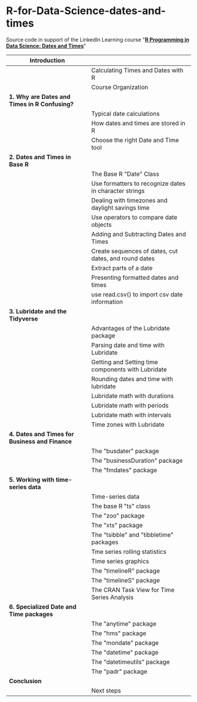 # R-for-Data-Science-dates-and-times

Source code in support of the LinkedIn Learning course "[**R Programming in Data Science: Dates and Times**](https://linkedin-learning.pxf.io/R_datesandtimes)"

| **Introduction**                                |                                                        |
|-------------------------------------------------|--------------------------------------------------------|
|                                                 | Calculating Times and Dates with R                     |
|                                                 | Course Organization                                    |
| **1. Why are Dates and Times in R Confusing?**  |                                                        |
|                                                 | Typical date calculations                              |
|                                                 | How dates and times are stored in R                    |
|                                                 | Choose the right Date and Time tool                    |
| **2. Dates and Times in Base R**                |                                                        |
|                                                 | The Base R "Date" Class                                |
|                                                 | Use formatters to recognize dates in character strings |
|                                                 | Dealing with timezones and daylight savings time       |
|                                                 | Use operators to compare date objects                  |
|                                                 | Adding and Subtracting Dates and Times                 |
|                                                 | Create sequences of dates, cut dates, and round dates  |
|                                                 | Extract parts of a date                                |
|                                                 | Presenting formatted dates and times                   |
|                                                 | use read.csv() to import csv date information          |
| **3. Lubridate and the Tidyverse**              |                                                        |
|                                                 | Advantages of the Lubridate package                    |
|                                                 | Parsing date and time with Lubridate                   |
|                                                 | Getting and Setting time components with Lubridate     |
|                                                 | Rounding dates and time with lubridate                 |
|                                                 | Lubridate math with durations                          |
|                                                 | Lubridate math with periods                            |
|                                                 | Lubridate math with intervals                          |
|                                                 | Time zones with Lubridate                              |
| **4. Dates and Times for Business and Finance** |                                                        |
|                                                 | The "busdater" package                                 |
|                                                 | The "businessDuration" package                         |
|                                                 | The "fmdates" package                                  |
| **5. Working with time-series data**            |                                                        |
|                                                 | Time-series data                                       |
|                                                 | The base R "ts" class                                  |
|                                                 | The "zoo" package                                      |
|                                                 | The "xts" package                                      |
|                                                 | The "tsibble" and "tibbletime" packages                |
|                                                 | Tme series rolling statistics                          |
|                                                 | Time series graphics                                   |
|                                                 | The "timelineR" package                                |
|                                                 | The "timelineS" package                                |
|                                                 | The CRAN Task View for Time Series Analysis            |
| **6. Specialized Date and Time packages**       |                                                        |
|                                                 | The "anytime" package                                  |
|                                                 | The "hms" package                                      |
|                                                 | The "mondate" package                                  |
|                                                 | The "datetime" package                                 |
|                                                 | The "datetimeutils" package                            |
|                                                 | The "padr" package                                     |
| **Conclusion**                                  |                                                        |
|                                                 | Next steps                                             |
